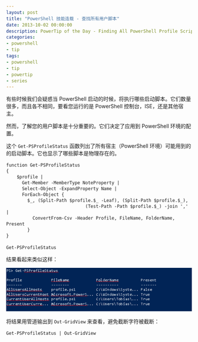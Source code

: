```yaml
---
layout: post
title: "PowerShell 技能连载 - 查找所有用户脚本"
date: 2013-10-02 00:00:00
description: PowerTip of the Day - Finding All PowerShell Profile Scripts
categories:
- powershell
- tip
tags:
- powershell
- tip
- powertip
- series
---
```

有些时候我们会疑惑当 PowerShell 启动的时候，将执行哪些启动脚本。它们数量很多，而且各不相同，要看您运行的是 PowerShell 控制台，ISE，还是其他宿主。

然而，了解您的用户脚本是十分重要的。它们决定了应用到 PowerShell 环境的配置。

这个 `Get-PSProfileStatus` 函数列出了所有宿主（PowerShell 环境）可能用到的的启动脚本。它也显示了哪些脚本是物理存在的。

	function Get-PSProfileStatus
	{
	    $profile | 
	      Get-Member -MemberType NoteProperty |
	      Select-Object -ExpandProperty Name | 
	      ForEach-Object {
	        $_, (Split-Path $profile.$_ -Leaf), (Split-Path $profile.$_), 
	                              (Test-Path -Path $profile.$_) -join ',' |
	          ConvertFrom-Csv -Header Profile, FileName, FolderName, Present
	        }
	}
	
	Get-PSProfileStatus

结果看起来类似这样：

![](/img/2013-10-02-finding-all-powershell-profile-scripts-001.png)

将结果用管道输出到 `Out-GridView` 来查看，避免截断字符被截断：

	Get-PSProfileStatus | Out-GridView


<!--本文国际来源：[Finding All PowerShell Profile Scripts](http://community.idera.com/powershell/powertips/b/tips/posts/finding-all-powershell-profile-scripts)-->

